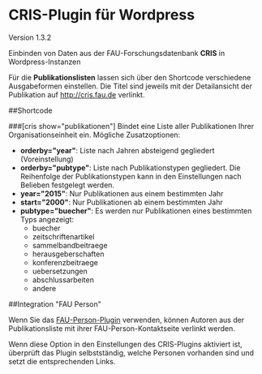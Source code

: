 CRIS-Plugin für Wordpress
=========================

Version 1.3.2

Einbinden von Daten aus der FAU-Forschungsdatenbank <strong>CRIS</strong> in Wordpress-Instanzen

Für die <strong>Publikationslisten</strong> lassen sich über den Shortcode verschiedene Ausgabeformen einstellen. Die Titel sind jeweils mit der Detailansicht der Publikation auf http://cris.fau.de verlinkt.

##Shortcode

###[cris show="publikationen"]
Bindet eine Liste aller Publikationen Ihrer Organisationseinheit ein.
Mögliche Zusatzoptionen:
- <b>orderby="year"</b>: Liste nach Jahren absteigend gegliedert (Voreinstellung)
- <b>orderby="pubtype"</b>: Liste nach Publikationstypen gegliedert. Die Reihenfolge der Publikationstypen kann in den Einstellungen nach Belieben festgelegt werden.
- <b>year="2015"</b>: Nur Publikationen aus einem bestimmten Jahr
- <b>start="2000"</b>: Nur Publikationen ab einem bestimmten Jahr
- <b>pubtype="buecher"</b>: Es werden nur Publikationen eines bestimmten Typs angezeigt:
	- buecher
    - zeitschriftenartikel
    - sammelbandbeitraege
    - herausgeberschaften
    - konferenzbeitraege
    - uebersetzungen
    - abschlussarbeiten
    - andere

##Integration "FAU Person"

Wenn Sie das <a href="https://github.com/RRZE-Webteam/fau-person">FAU-Person-Plugin</a> verwenden, können Autoren aus der Publikationsliste mit ihrer FAU-Person-Kontaktseite verlinkt werden.

Wenn diese Option in den Einstellungen des CRIS-Plugins aktiviert ist, überprüft das Plugin selbstständig, welche Personen vorhanden sind und setzt die entsprechenden Links.